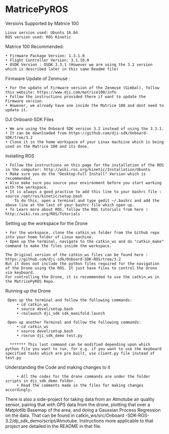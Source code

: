 # MatricePyROS

Versions Supported by Matrice 100

    Linux version used: Ubuntu 16.04
    ROS version used: ROS Kinetic


Matrice 100 Recommended: 

    • Firmware Package Version: 1.3.1.0
    • Flight Controller Version: 3.1.10.0
    • OSDK Version : OSDK 3.3.1 (However we are using the 3.2 version which is described later in this same Readme file) 


Firmware Update of Zenmuse :

    • For the update of Firmware version of the Zenmuse (Gimbal), follow this website: https://www.dji.com/matrice100/info
    • Follow the instructions provided there if want to update the Firmware version.
    • However, we already have one inside the Matrice 100 and dont need to update it.


DJI Onboard-SDK Files

    • We are using the Onboard SDK version 3.2 instead of using the 3.3.1.
    • It can be downloaded from https://github.com/dji-sdk/Onboard-SDK/tree/3.2
    • Clone it in the home workspace of your Linux machiine which is being used on the Matrice 100 and its done. 
    
    
Installing ROS 

    • Follow the instructions on this page for the installation of the ROS in the computer: http://wiki.ros.org/kinetic/Installation/Ubuntu
    • Make sure you do the "Desktop-Full Install" Version which is recommended.
    • Also make sure you source your environment before you start working with the workspace. 
    • It is always a good practise to add this line to your bashrc file : source /opt/ros/kinetic/setup.bash
        To do this, open a terminal and type gedit ~/.bashrc and add the above line at the last of your bashrc file which open up.  
    • To Learn more about ROS, follow the ROS tutorials from here : http://wiki.ros.org/ROS/Tutorials
    
Setting up the workspace for the Drone
    
    • For the workspace, clone the catkin_ws folder from the Github repo into your home folder of Linux machine.
    • Open up the terminal, navigate to the catkin_ws and do "catkin_make" command to make the files inside the workspace.

    The Original version of the catkin_ws files can be found here : https://github.com/dji-sdk/Onboard-SDK-ROS/tree/3.2
    But it does not include the python files required for the navigation of the Drone using the ROS. It just have files to control the drone via keyboard.
    For controlling the Drone, it is recommended to use the catkin_ws in the MatricePyROS Repo.
    
Running up the Drone

     Open up the terminal and follow the following commands:
         • cd catkin_ws
         • source devel/setup.bash
         • roslaunch dji_sdk sdk_manifold.launch
     
     Open up another Terminal and follow the following commands:
         • cd catkin_ws
         • source devel/setup.bash
         • rosrun dji_sdk_demo test.py 
      
      ******* This last command can be modified depending upon which python file you want to run, for e.g. if you want to use the keyboard specified tasks which are pre built, use client.py file instead of test.py 
 
 Understanding the Code and making changes to it

         • All the codes for the drone commands are under the folder scripts in dji_sdk_demo folder. 
         • Read the comments made in the files for making changes accordingly.
    
 
 There is also a side-project for taking data from an Atmotube air quality sensor, pairing that with GPS data from the drone, plotting that over a Matplotlib Basemap of the area, and doing a Gaussian Process Regression on the data. That can be found in catkin_ws/src/Onboard -SDK-ROS-3.2/dji_sdk_demo/script/Atmotube. Instructions more applicable to that project are detailed in the README in that file. 
